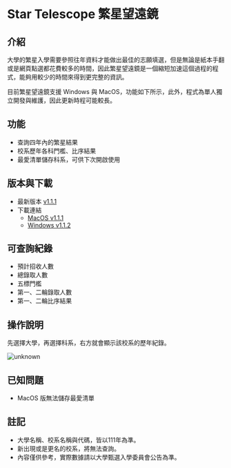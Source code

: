 # Star Telescope 繁星望遠鏡

## 介紹
大學的繁星入學需要參照往年資料才能做出最佳的志願填選，但是無論是紙本手翻或是網頁點選都花費較多的時間，因此繁星望遠鏡是一個縮短加速這個過程的程式，能夠用較少的時間來得到更完整的資訊。

目前繁星望遠鏡支援 Windows 與 MacOS，功能如下所示，此外，程式為單人獨立開發與維護，因此更新時程可能較長。

## 功能
* 查詢四年內的繁星結果
* 校系歷年各科門檻、比序結果
* 最愛清單儲存科系，可供下次開啟使用


## 版本與下載
* 最新版本 [v1.1.1](https://github.com/NatsuCamellia/Star/releases/latest)
* 下載連結 
  * [MacOS v1.1.1](https://github.com/NatsuCamellia/Star/releases/download/v1.1.1/Star.Telescope-1.1.1.dmg)
  * [Windows v1.1.2](https://github.com/NatsuCamellia/Star/releases/download/v1.1.1/Star.Telescope-1.1.2.zip)


## 可查詢紀錄
* 預計招收人數
* 總錄取人數
* 五標門檻
* 第一、二輪錄取人數
* 第一、二輪比序結果

## 操作說明
先選擇大學，再選擇科系，右方就會顯示該校系的歷年紀錄。

![unknown](https://user-images.githubusercontent.com/66550218/162751482-28080937-9fff-488a-a3ef-99ef2a27a852.png)

## 已知問題
* MacOS 版無法儲存最愛清單

## 註記
* 大學名稱、校系名稱與代碼，皆以111年為準。
* 新出現或是更名的校系，將無法查詢。
* 內容僅供參考，實際數據請以大學甄選入學委員會公告為準。
